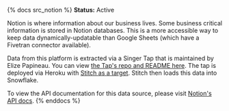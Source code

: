 {% docs src_notion %}
**Status:** Active

Notion is where information about our business lives. Some business critical information is stored in Notion databases. This is a more accessible way to keep data dynamically-updatable than Google Sheets (which have a Fivetran connector available).

Data from this platform is extracted via a Singer Tap that is maintained by Elize Papineau. You can view [the Tap's repo and README here](https://github.com/dbt-labs/tap-notion). The tap is deployed via Heroku with [Stitch as a target](https://app.stitchdata.com/client/102507/pipeline/v2/sources/420088/summary). Stitch then loads this data into Snowflake.

To view the API documentation for this data source, please visit [Notion's API docs](https://developers.notion.com/reference/intro).
{% enddocs %}